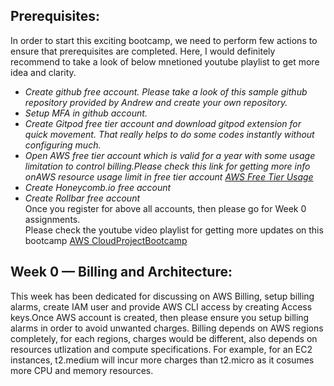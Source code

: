 ## **Prerequisites:**  
In order to start this exciting bootcamp, we need to perform few actions to ensure that prerequisites are completed.
Here, I would definitely recommend to take a look of below mnetioned youtube playlist to get more idea and clarity.  
- *Create github free account. Please take a look of this sample github repository provided by Andrew and create your own repository.* 
- *Setup MFA in github account.*  
- *Create Gitpod free tier account and download gitpod extension for quick movement. That really helps to do some codes instantly without configuring much.*  
- *Open AWS free tier account which is valid for a year with some usage limitation to control billing.Please check this link for getting more info onAWS resource usage limit in free tier account [AWS Free Tier Usage](https://aws.amazon.com/free/?all-free-tier.sort-by=item.additionalFields.SortRank&all-free-tier.sort-order=asc&awsf.Free%20Tier%20Types=*all&awsf.Free%20Tier%20Categories=*all)*  
- *Create Honeycomb.io free account*  
- *Create Rollbar free account*  
Once you register for above all accounts, then please go for Week 0 assignments.  
Please check the youtube video playlist for getting more updates on this bootcamp [AWS CloudProjectBootcamp](https://www.youtube.com/playlist?list=PLBfufR7vyJJ7k25byhRXJldB5AiwgNnWv)  

## Week 0 — Billing and Architecture:  
This week has been dedicated for discussing on AWS Billing, setup billing alarms, create IAM user and provide AWS CLI access by creating Access keys.Once AWS account is created, then please ensure you setup billing alarms in order to avoid unwanted charges. Billing depends on AWS regions completely, for each regions, charges would be different, also depends on resources utlization and compute specifications. For example, for an EC2 instances, t2.medium will incur more charges than t2.micro as it cosumes more CPU and memory resources.  